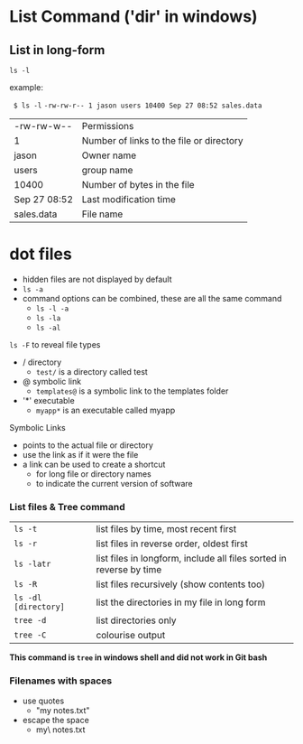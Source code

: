 # List Command ('dir' in windows)

## List in long-form
``` ls -l ```

example:

``` $ ls -l```
``` -rw-rw-r-- 1 jason users 10400 Sep 27 08:52 sales.data ```

| | |
|-|-|
|-rw-rw-w--|Permissions|
|1|Number of links to the file or directory|
|jason|Owner name|
|users|group name|
|10400|Number of bytes in the file|
|Sep 27 08:52|Last modification time|
|sales.data|File name|

# dot files
- hidden files are not displayed by default
- ```ls -a```
- command options can be combined, these are all the same command
    - ```ls -l -a```
    - ```ls -la```
    - ```ls -al```

```ls -F``` to reveal file types
- / directory
    - ```test/``` is a directory called test
- @ symbolic link
    - ```templates@``` is a symbolic link to the templates folder
- '*' executable
    - ```myapp*``` is an executable called myapp

Symbolic Links
- points to the actual file or directory
- use the link as if it were the file
- a link can be used to create a shortcut
    - for long file or directory names
    - to indicate the current version of software

### List files & Tree command
| | |
|-|-|
|```ls -t```|list files by time, most recent first|
|```ls -r```|list files in reverse order, oldest first|
|```ls -latr```|list files in longform, include all files sorted in reverse by time|
|```ls -R```|list files recursively (show contents too)|
|```ls -dl [directory]```|list the directories in my file in long form|
|```tree -d```|list directories only|
|```tree -C```|colourise output|

**This command is ```tree``` in windows shell and did not work in Git bash**

### Filenames with spaces
- use quotes
    - "my notes.txt"
- escape the space
    - my\ notes.txt

